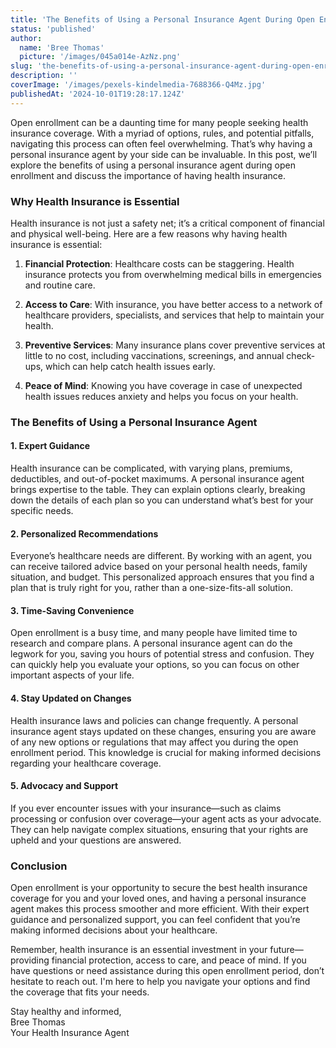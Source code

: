 ```yaml
---
title: 'The Benefits of Using a Personal Insurance Agent During Open Enrollment'
status: 'published'
author:
  name: 'Bree Thomas'
  picture: '/images/045a014e-AzNz.png'
slug: 'the-benefits-of-using-a-personal-insurance-agent-during-open-enrollment'
description: ''
coverImage: '/images/pexels-kindelmedia-7688366-Q4Mz.jpg'
publishedAt: '2024-10-01T19:28:17.124Z'
---
```


Open enrollment can be a daunting time for many people seeking health insurance coverage. With a myriad of options, rules, and potential pitfalls, navigating this process can often feel overwhelming. That’s why having a personal insurance agent by your side can be invaluable. In this post, we’ll explore the benefits of using a personal insurance agent during open enrollment and discuss the importance of having health insurance.

### Why Health Insurance is Essential

Health insurance is not just a safety net; it’s a critical component of financial and physical well-being. Here are a few reasons why having health insurance is essential:

1. **Financial Protection**: Healthcare costs can be staggering. Health insurance protects you from overwhelming medical bills in emergencies and routine care.

2. **Access to Care**: With insurance, you have better access to a network of healthcare providers, specialists, and services that help to maintain your health.

3. **Preventive Services**: Many insurance plans cover preventive services at little to no cost, including vaccinations, screenings, and annual check-ups, which can help catch health issues early.

4. **Peace of Mind**: Knowing you have coverage in case of unexpected health issues reduces anxiety and helps you focus on your health.

### The Benefits of Using a Personal Insurance Agent

#### 1. **Expert Guidance**

Health insurance can be complicated, with varying plans, premiums, deductibles, and out-of-pocket maximums. A personal insurance agent brings expertise to the table. They can explain options clearly, breaking down the details of each plan so you can understand what’s best for your specific needs.

#### 2. **Personalized Recommendations**

Everyone’s healthcare needs are different. By working with an agent, you can receive tailored advice based on your personal health needs, family situation, and budget. This personalized approach ensures that you find a plan that is truly right for you, rather than a one-size-fits-all solution.

#### 3. **Time-Saving Convenience**

Open enrollment is a busy time, and many people have limited time to research and compare plans. A personal insurance agent can do the legwork for you, saving you hours of potential stress and confusion. They can quickly help you evaluate your options, so you can focus on other important aspects of your life.

#### 4. **Stay Updated on Changes**

Health insurance laws and policies can change frequently. A personal insurance agent stays updated on these changes, ensuring you are aware of any new options or regulations that may affect you during the open enrollment period. This knowledge is crucial for making informed decisions regarding your healthcare coverage.

#### 5. **Advocacy and Support**

If you ever encounter issues with your insurance—such as claims processing or confusion over coverage—your agent acts as your advocate. They can help navigate complex situations, ensuring that your rights are upheld and your questions are answered.

### Conclusion

Open enrollment is your opportunity to secure the best health insurance coverage for you and your loved ones, and having a personal insurance agent makes this process smoother and more efficient. With their expert guidance and personalized support, you can feel confident that you’re making informed decisions about your healthcare.

Remember, health insurance is an essential investment in your future—providing financial protection, access to care, and peace of mind. If you have questions or need assistance during this open enrollment period, don’t hesitate to reach out. I'm here to help you navigate your options and find the coverage that fits your needs.

Stay healthy and informed,\
Bree Thomas\
Your Health Insurance Agent